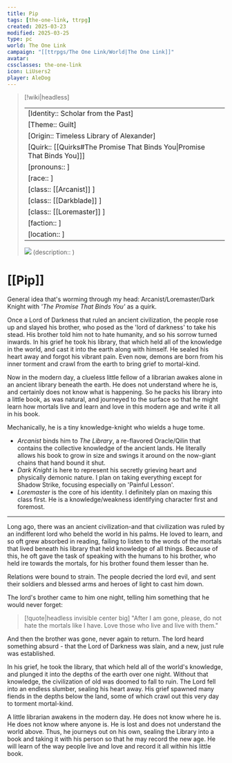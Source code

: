 ```yaml
---
title: Pip
tags: [the-one-link, ttrpg]
created: 2025-03-23
modified: 2025-03-25
type: pc
world: The One Link
campaign: "[[ttrpgs/The One Link/World|The One Link]]"
avatar: 
cssclasses: the-one-link
icon: LiUsers2
player: AleDog
---
```


> [!wiki|headless]
>
> |               |
> | ------------- |
> | [Identity:: Scholar from the Past] |
> | [Theme:: Guilt] |
> | [Origin:: Timeless Library of Alexander] |
> | [Quirk:: [[Quirks#The Promise That Binds You\|Promise That Binds You]]] |
> | [pronouns:: ] |
> | [race:: ] |
> | [class:: [[Arcanist]] ] |
> | [class:: [[Darkblade]] ] |
> | [class:: [[Loremaster]] ] |
> | [faction:: ] |
> | [location:: ] |
>
> ![](https://i.imgur.com/sIPTlsd.jpeg)
> (description:: )

# [[Pip]]

General idea that's worming through my head:
Arcanist/Loremaster/Dark Knight with _'The Promise That Binds You'_ as a quirk.

Once a Lord of Darkness that ruled an ancient civilization, the people rose up and slayed his brother, who posed as the 'lord of darkness' to take his stead. His brother told him not to hate humanity, and so his sorrow turned inwards. In his grief he took his library, that which held all of the knowledge in the world, and cast it into the earth along with himself. He sealed his heart away and forgot his vibrant pain. Even now, demons are born from his inner torment and crawl from the earth to bring grief to mortal-kind.

Now in the modern day, a clueless little fellow of a librarian awakes alone in an ancient library beneath the earth. He does not understand where he is, and certainly does not know what is happening. So he packs his library into a little book, as was natural, and journeyed to the surface so that he might learn how mortals live and learn and love in this modern age and write it all in his book.

Mechanically, he is a tiny knowledge-knight who wields a huge tome.
- _Arcanist_ binds him to _The Library_, a re-flavored Oracle/Qilin that contains the collective knowledge of the ancient lands. He literally allows his book to grow in size and swings it around on the now-giant chains that hand bound it shut.
- _Dark Knight_ is here to represent his secretly grieving heart and physically demonic nature. I plan on taking everything except for Shadow Strike, focusing especially on 'Painful Lesson'.
- _Loremaster_ is the core of his identity. I definitely plan on maxing this class first. He is a knowledge/weakness identifying character first and foremost.

---


Long ago, there was an ancient civilization-and that civilization was ruled by an indifferent lord who beheld the world in his palms. He loved to learn, and so oft grew absorbed in reading, failing to listen to the words of the mortals that lived beneath his library that held knowledge of all things. Because of this, he oft gave the task of speaking with the humans to his brother, who held ire towards the mortals, for his brother found them lesser than he.

Relations were bound to strain. The people decried the lord evil, and sent their soldiers and blessed arms and heroes of light to cast him down.

The lord's brother came to him one night, telling him something that he would never forget:

> [!quote|headless invisible center big]
> "After I am gone, please, do not hate the mortals like I have. Love those who live and live with them."

And then the brother was gone, never again to return. The lord heard something absurd - that the Lord of Darkness was slain, and a new, just rule was established.

In his grief, he took the library, that which held all of the world's knowledge, and plunged it into the depths of the earth over one night. Without that knowledge, the civilization of old was doomed to fall to ruin. The Lord fell into an endless slumber, sealing his heart away. His grief spawned many fiends in the depths below the land, some of which crawl out this very day to torment mortal-kind.

A little librarian awakens in the modern day. He does not know where he is. He does not know where anyone is. He is lost and does not understand the world above. Thus, he journeys out on his own, sealing the Library into a book and taking it with his person so that he may record the new age. He will learn of the way people live and love and record it all within his little book.
